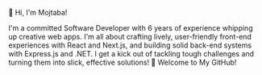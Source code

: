 👋 Hi, I'm Mojtaba!

I'm a committed Software Developer with 6 years of experience whipping up creative web apps.
I'm all about crafting lively, user-friendly front-end experiences with React and Next.js, and building solid back-end systems with Express.js and .NET.
I get a kick out of tackling tough challenges and turning them into slick, effective solutions!
🎉 Welcome to My GitHub!
